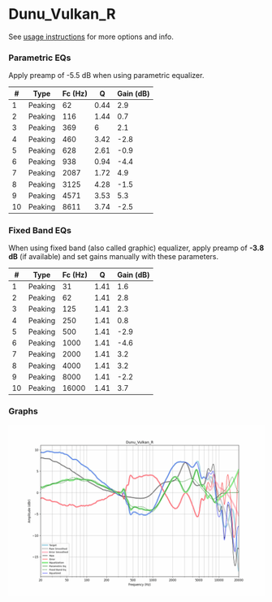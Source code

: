 # Dunu_Vulkan_R
See [usage instructions](https://github.com/jaakkopasanen/AutoEq#usage) for more options and info.

### Parametric EQs
Apply preamp of -5.5 dB when using parametric equalizer.

|   # | Type    |   Fc (Hz) |    Q |   Gain (dB) |
|-----|---------|-----------|------|-------------|
|   1 | Peaking |        62 | 0.44 |         2.9 |
|   2 | Peaking |       116 | 1.44 |         0.7 |
|   3 | Peaking |       369 | 6    |         2.1 |
|   4 | Peaking |       460 | 3.42 |        -2.8 |
|   5 | Peaking |       628 | 2.61 |        -0.9 |
|   6 | Peaking |       938 | 0.94 |        -4.4 |
|   7 | Peaking |      2087 | 1.72 |         4.9 |
|   8 | Peaking |      3125 | 4.28 |        -1.5 |
|   9 | Peaking |      4571 | 3.53 |         5.3 |
|  10 | Peaking |      8611 | 3.74 |        -2.5 |

### Fixed Band EQs
When using fixed band (also called graphic) equalizer, apply preamp of **-3.8 dB** (if available) and set gains manually with these parameters.

|   # | Type    |   Fc (Hz) |    Q |   Gain (dB) |
|-----|---------|-----------|------|-------------|
|   1 | Peaking |        31 | 1.41 |         1.6 |
|   2 | Peaking |        62 | 1.41 |         2.8 |
|   3 | Peaking |       125 | 1.41 |         2.3 |
|   4 | Peaking |       250 | 1.41 |         0.8 |
|   5 | Peaking |       500 | 1.41 |        -2.9 |
|   6 | Peaking |      1000 | 1.41 |        -4.6 |
|   7 | Peaking |      2000 | 1.41 |         3.2 |
|   8 | Peaking |      4000 | 1.41 |         3.2 |
|   9 | Peaking |      8000 | 1.41 |        -2.2 |
|  10 | Peaking |     16000 | 1.41 |         3.7 |

### Graphs
![](./Dunu_Vulkan_R.png)
